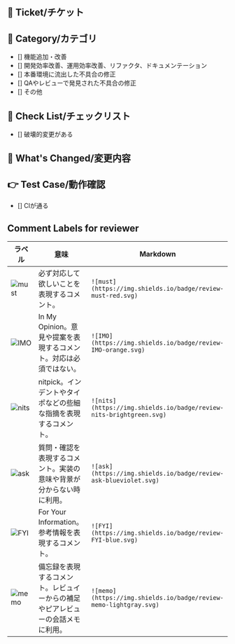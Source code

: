 ## :ticket: Ticket/チケット
<!-- PRの根拠となるチケットのリンクを記述する。 -->

## :bookmark: Category/カテゴリ
<!-- PRのカテゴリを一つ選択する。 -->
- [] 機能追加・改善
- [] 開発効率改善、運用効率改善、リファクタ、ドキュメンテーション
- [] 本番環境に流出した不具合の修正
- [] QAやレビューで発見された不具合の修正
- [] その他

## :cop: Check List/チェックリスト
<!-- PRのレビューでチェックすべき観点のリスト -->
- [] 破壊的変更がある

## :memo: What's Changed/変更内容
<!-- 変更内容を記述する。 -->

## :point_right: Test Case/動作確認
<!-- 実装した機能の再現方法を記述し、開発者・レビュワー共に確認する。  -->
- [] CIが通る

## Comment Labels for reviewer
| ラベル                                                            | 意味                                                                           | Markdown                                                            |
| ----------------------------------------------------------------- | ------------------------------------------------------------------------------ | ------------------------------------------------------------------- |
| ![must](https://img.shields.io/badge/review-must-red.svg)         | 必ず対応して欲しいことを表現するコメント。                                     | `![must](https://img.shields.io/badge/review-must-red.svg)`         |
| ![IMO](https://img.shields.io/badge/review-IMO-orange.svg)        | In My Opinion。意見や提案を表現するコメント。対応は必須ではない。              | `![IMO](https://img.shields.io/badge/review-IMO-orange.svg)`        |
| ![nits](https://img.shields.io/badge/review-nits-brightgreen.svg) | nitpick。インデントやタイポなどの些細な指摘を表現するコメント。                | `![nits](https://img.shields.io/badge/review-nits-brightgreen.svg)` |
| ![ask](https://img.shields.io/badge/review-ask-blueviolet.svg)    | 質問・確認を表現するコメント。実装の意味や背景が分からない時に利用。           | `![ask](https://img.shields.io/badge/review-ask-blueviolet.svg)`    |
| ![FYI](https://img.shields.io/badge/review-FYI-blue.svg)          | For Your Information。参考情報を表現するコメント。                             | `![FYI](https://img.shields.io/badge/review-FYI-blue.svg)`           |
| ![memo](https://img.shields.io/badge/review-memo-lightgray.svg)   | 備忘録を表現するコメント。レビュイーからの補足やピアレビューの会話メモに利用。 | `![memo](https://img.shields.io/badge/review-memo-lightgray.svg)`    |
